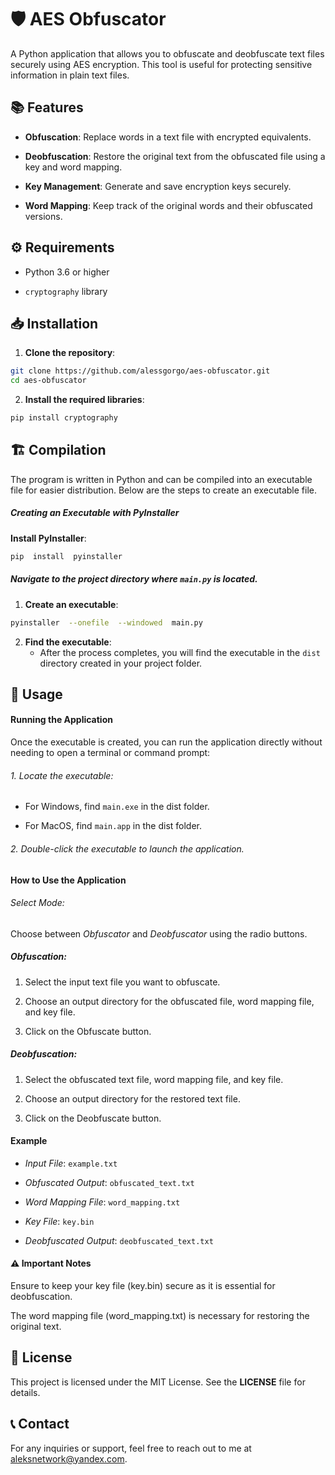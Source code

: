 
# 🛡️ AES Obfuscator

A Python application that allows you to obfuscate and deobfuscate text files securely using AES encryption. This tool is useful for protecting sensitive information in plain text files.

  

## 📚 Features

-  **Obfuscation**: Replace words in a text file with encrypted equivalents.

-  **Deobfuscation**: Restore the original text from the obfuscated file using a key and word mapping.

-  **Key Management**: Generate and save encryption keys securely.

-  **Word Mapping**: Keep track of the original words and their obfuscated versions.

  

## ⚙️ Requirements

- Python 3.6 or higher

-  `cryptography` library

  
  
## 📥 Installation

1.  **Clone the repository**:

```bash
git clone https://github.com/alessgorgo/aes-obfuscator.git
cd aes-obfuscator
```


2.  **Install the required libraries**:

```bash
pip install cryptography
```
  
  

## 🏗️ Compilation

The program is written in Python and can be compiled into an executable file for easier distribution. Below are the steps to create an executable file.

##### Creating an Executable with PyInstaller

**Install PyInstaller**:

```bash
pip  install  pyinstaller
```


##### Navigate  to  the  project  directory  where  ```main.py```  is  located.

1. **Create an executable**:

```bash
pyinstaller  --onefile  --windowed  main.py
```
  
2. **Find  the  executable**:
	 - After the process completes, you will find the executable in the `dist` directory created in your project folder.
  


## 🏁 Usage

#### Running  the  Application

Once  the  executable  is  created,  you  can  run  the  application  directly  without  needing  to  open  a  terminal  or  command  prompt:

###### 1. Locate  the  executable:

- For  Windows,  find  ```main.exe```  in  the  dist  folder.

- For  MacOS,  find  ```main.app```  in  the  dist  folder.


###### 2. Double-click  the  executable  to  launch  the  application.


#### How  to  Use  the  Application

###### Select  Mode:

Choose  between  _Obfuscator_  and  _Deobfuscator_  using  the  radio  buttons.


##### Obfuscation:

1. Select  the  input  text  file  you  want  to  obfuscate.

2. Choose  an  output  directory  for  the  obfuscated  file,  word  mapping  file,  and  key  file.

3. Click  on  the  Obfuscate  button.


##### Deobfuscation:

1. Select  the  obfuscated  text  file,  word  mapping  file,  and  key  file.

2. Choose  an  output  directory  for  the  restored  text  file.

3. Click  on  the  Deobfuscate  button.



#### Example

 - _Input  File_:  ```example.txt```

 - _Obfuscated  Output_:  ```obfuscated_text.txt```

 - _Word  Mapping  File_:  ```word_mapping.txt```

 - _Key  File_:  ```key.bin```

 - _Deobfuscated  Output_:  ```deobfuscated_text.txt```



#### ⚠️  Important  Notes

Ensure  to  keep  your  key  file (key.bin) secure as it is essential for deobfuscation.

The  word  mapping  file (word_mapping.txt) is necessary for restoring the original text.

  
  
## 📄 License

This  project  is  licensed  under  the  MIT  License.  See  the  **LICENSE**  file  for  details.


  
## 📞 Contact

For  any  inquiries  or  support,  feel  free  to  reach  out  to  me  at  aleksnetwork@yandex.com.
